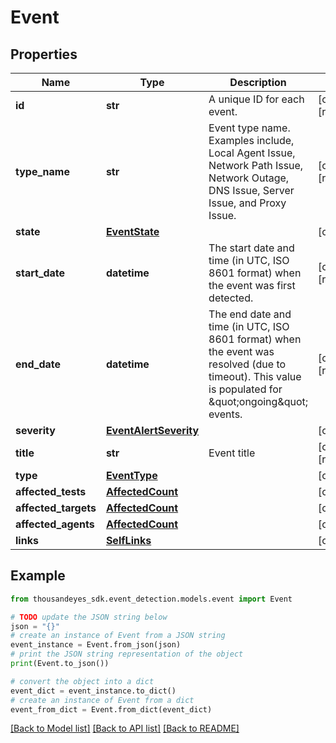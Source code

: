 # Event


## Properties

Name | Type | Description | Notes
------------ | ------------- | ------------- | -------------
**id** | **str** | A unique ID for each event. | [optional] [readonly] 
**type_name** | **str** | Event type name. Examples include, Local Agent Issue, Network Path Issue, Network Outage, DNS Issue, Server Issue, and Proxy Issue. | [optional] [readonly] 
**state** | [**EventState**](EventState.md) |  | [optional] 
**start_date** | **datetime** | The start date and time (in UTC, ISO 8601 format) when the event was first detected. | [optional] [readonly] 
**end_date** | **datetime** | The end date and time (in UTC, ISO 8601 format) when the event was resolved (due to timeout). This value is populated for \&quot;ongoing\&quot; events. | [optional] [readonly] 
**severity** | [**EventAlertSeverity**](EventAlertSeverity.md) |  | [optional] 
**title** | **str** | Event title | [optional] [readonly] 
**type** | [**EventType**](EventType.md) |  | [optional] 
**affected_tests** | [**AffectedCount**](AffectedCount.md) |  | [optional] 
**affected_targets** | [**AffectedCount**](AffectedCount.md) |  | [optional] 
**affected_agents** | [**AffectedCount**](AffectedCount.md) |  | [optional] 
**links** | [**SelfLinks**](SelfLinks.md) |  | [optional] 

## Example

```python
from thousandeyes_sdk.event_detection.models.event import Event

# TODO update the JSON string below
json = "{}"
# create an instance of Event from a JSON string
event_instance = Event.from_json(json)
# print the JSON string representation of the object
print(Event.to_json())

# convert the object into a dict
event_dict = event_instance.to_dict()
# create an instance of Event from a dict
event_from_dict = Event.from_dict(event_dict)
```
[[Back to Model list]](../README.md#documentation-for-models) [[Back to API list]](../README.md#documentation-for-api-endpoints) [[Back to README]](../README.md)


